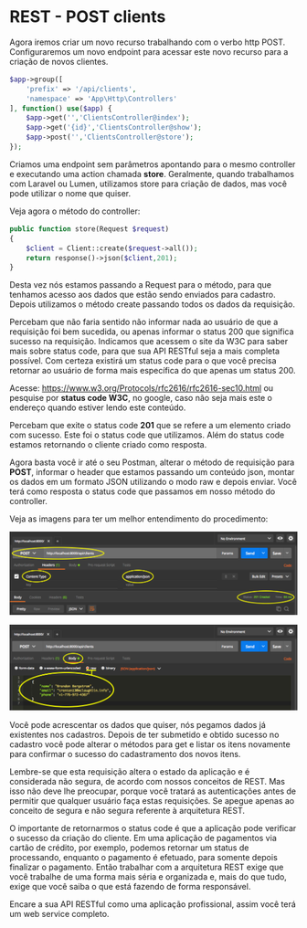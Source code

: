 # REST - POST clients

Agora iremos criar um novo recurso trabalhando com o verbo http POST. Configuraremos um novo endpoint para acessar este novo recurso para a criação de novos clientes.

```php
$app->group([
    'prefix' => '/api/clients',
    'namespace' => 'App\Http\Controllers'
], function() use($app) {
    $app->get('','ClientsController@index');
    $app->get('{id}','ClientsController@show');
    $app->post('','ClientsController@store');
});
```

Criamos uma endpoint sem parâmetros apontando para o mesmo controller e executando uma action chamada **store**. Geralmente, quando trabalhamos com Laravel ou Lumen, utilizamos store para criação de dados, mas você pode utilizar o nome que quiser.

Veja agora o método do controller:

```php
public function store(Request $request)
{
    $client = Client::create($request->all());
    return response()->json($client,201);
}
```

Desta vez nós estamos passando a Request para o método, para que tenhamos acesso aos dados que estão sendo enviados para cadastro. Depois utilizamos o método create passando todos os dados da requisição.

Percebam que não faria sentido não informar nada ao usuário de que a requisição foi bem sucedida, ou apenas informar o status 200 que significa sucesso na requisição. Indicamos que acessem o site da W3C para saber mais sobre status code, para que sua API RESTful seja a mais completa possível. Com certeza existirá um status code para o que você precisa retornar ao usuário de forma mais específica do que apenas um status 200.

Acesse: <https://www.w3.org/Protocols/rfc2616/rfc2616-sec10.html> ou pesquise por **status code W3C**, no google, caso não seja mais este o endereço quando estiver lendo este conteúdo.

Percebam que exite o status code **201** que se refere a um elemento criado com sucesso. Este foi o status code que utilizamos. Além do status code estamos retornando o cliente criado como resposta.

Agora basta você ir até o seu Postman, alterar o método de requisição para **POST**, informar o header que estamos passando um conteúdo json, montar os dados em um formato JSON utilizando o modo raw e depois enviar. Você terá como resposta o status code que passamos em nosso método do controller.

Veja as imagens para ter um melhor entendimento do procedimento:

![web_service_postman_post](./images/web_service_postman_post.png "web_service_postman_post")

![web_service_postman_post1](./images/web_service_postman_post1.png "web_service_postman_post1")

Você pode acrescentar os dados que quiser, nós pegamos dados já existentes nos cadastros. Depois de ter submetido e obtido sucesso no cadastro você pode alterar o métodos para get e listar os itens novamente para confirmar o sucesso do cadastramento dos novos itens.

Lembre-se que esta requisição altera o estado da aplicação e é considerada não segura, de acordo com nossos conceitos de REST. Mas isso não deve lhe preocupar, porque você tratará as autenticações antes de permitir que qualquer usuário faça estas requisições. Se apegue apenas ao conceito de segura e não segura referente à arquitetura REST.

O importante de retornarmos o status code é que a aplicação pode verificar o sucesso da criação do cliente. Em uma aplicação de pagamentos via cartão de crédito, por exemplo, podemos retornar um status de processando, enquanto o pagamento é efetuado, para somente depois finalizar o pagamento. Então trabalhar com a arquitetura REST exige que você trabalhe de uma forma mais séria e organizada e, mais do que tudo, exige que você saiba o que está fazendo de forma responsável.

Encare a sua API RESTful como uma aplicação profissional, assim você terá um web service completo.